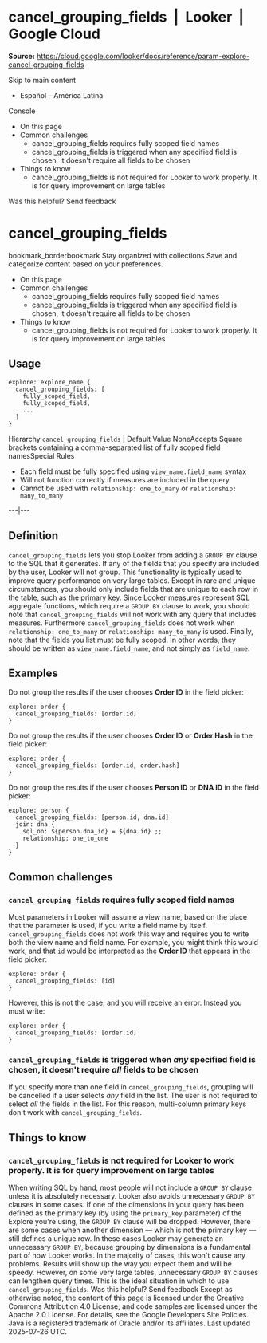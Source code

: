 # cancel_grouping_fields  |  Looker  |  Google Cloud

**Source:** https://cloud.google.com/looker/docs/reference/param-explore-cancel-grouping-fields

Skip to main content 
  * Español – América Latina

Console 


  * On this page
  * Common challenges
    * cancel_grouping_fields requires fully scoped field names
    * cancel_grouping_fields is triggered when any specified field is chosen, it doesn't require all fields to be chosen
  * Things to know
    * cancel_grouping_fields is not required for Looker to work properly. It is for query improvement on large tables




Was this helpful?
Send feedback 
#  cancel_grouping_fields
bookmark_borderbookmark Stay organized with collections  Save and categorize content based on your preferences.
  * On this page
  * Common challenges
    * cancel_grouping_fields requires fully scoped field names
    * cancel_grouping_fields is triggered when any specified field is chosen, it doesn't require all fields to be chosen
  * Things to know
    * cancel_grouping_fields is not required for Looker to work properly. It is for query improvement on large tables


## Usage
```
explore: explore_name {
  cancel_grouping_fields: [
    fully_scoped_field,
    fully_scoped_field,
    ...
  ]
}

```

Hierarchy `cancel_grouping_fields` |  Default Value NoneAccepts Square brackets containing a comma-separated list of fully scoped field namesSpecial Rules
  * Each field must be fully specified using `view_name.field_name` syntax
  * Will not function correctly if measures are included in the query
  * Cannot be used with `relationship: one_to_many` or `relationship: many_to_many`

  
---|---  
## Definition
`cancel_grouping_fields` lets you stop Looker from adding a `GROUP BY` clause to the SQL that it generates. If any of the fields that you specify are included by the user, Looker will not group. This functionality is typically used to improve query performance on very large tables. Except in rare and unique circumstances, you should only include fields that are unique to each row in the table, such as the primary key.
Since Looker measures represent SQL aggregate functions, which require a `GROUP BY` clause to work, you should note that `cancel_grouping_fields` will not work with any query that includes measures. Furthermore `cancel_grouping_fields` does not work when `relationship: one_to_many` or `relationship: many_to_many` is used.
Finally, note that the fields you list must be fully scoped. In other words, they should be written as `view_name.field_name`, and not simply as `field_name`.
## Examples
Do not group the results if the user chooses **Order ID** in the field picker:
```
explore: order {
  cancel_grouping_fields: [order.id]
}

```

Do not group the results if the user chooses **Order ID** or **Order Hash** in the field picker:
```
explore: order {
  cancel_grouping_fields: [order.id, order.hash]
}

```

Do not group the results if the user chooses **Person ID** or **DNA ID** in the field picker:
```
explore: person {
  cancel_grouping_fields: [person.id, dna.id]
  join: dna {
    sql_on: ${person.dna_id} = ${dna.id} ;;
    relationship: one_to_one
  }
}

```

## Common challenges
###  `cancel_grouping_fields` requires fully scoped field names
Most parameters in Looker will assume a view name, based on the place that the parameter is used, if you write a field name by itself. `cancel_grouping_fields` does not work this way and requires you to write both the view name and field name.
For example, you might think this would work, and that `id` would be interpreted as the **Order ID** that appears in the field picker:
```
explore: order {
  cancel_grouping_fields: [id]
}

```

However, this is not the case, and you will receive an error. Instead you must write:
```
explore: order {
  cancel_grouping_fields: [order.id]
}

```

###  `cancel_grouping_fields` is triggered when _any_ specified field is chosen, it doesn't require _all_ fields to be chosen
If you specify more than one field in `cancel_grouping_fields`, grouping will be cancelled if a user selects _any_ field in the list. The user is not required to select _all_ the fields in the list. For this reason, multi-column primary keys don't work with `cancel_grouping_fields`.
## Things to know
###  `cancel_grouping_fields` is not required for Looker to work properly. It is for query improvement on large tables
When writing SQL by hand, most people will not include a `GROUP BY` clause unless it is absolutely necessary. Looker also avoids unnecessary `GROUP BY` clauses in some cases. If one of the dimensions in your query has been defined as the primary key (by using the `primary_key` parameter) of the Explore you're using, the `GROUP BY` clause will be dropped.
However, there are some cases when another dimension — which is not the primary key — still defines a unique row. In these cases Looker may generate an unnecessary `GROUP BY`, because grouping by dimensions is a fundamental part of how Looker works. In the majority of cases, this won't cause any problems. Results will show up the way you expect them and will be speedy.
However, on some very large tables, unnecessary `GROUP BY` clauses can lengthen query times. This is the ideal situation in which to use `cancel_grouping_fields`.
Was this helpful?
Send feedback 
Except as otherwise noted, the content of this page is licensed under the Creative Commons Attribution 4.0 License, and code samples are licensed under the Apache 2.0 License. For details, see the Google Developers Site Policies. Java is a registered trademark of Oracle and/or its affiliates.
Last updated 2025-07-26 UTC.


